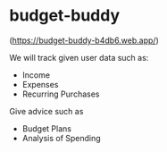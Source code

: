# budget-buddy
(https://budget-buddy-b4db6.web.app/)

We will track given user data such as:
- Income
- Expenses
- Recurring Purchases
  
Give advice such as
- Budget Plans
- Analysis of Spending

